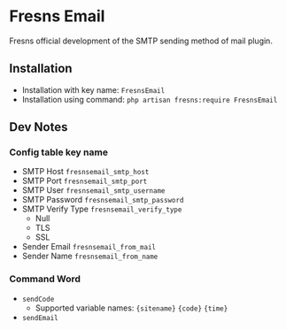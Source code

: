 # Fresns Email

Fresns official development of the SMTP sending method of mail plugin.

## Installation

- Installation with key name: `FresnsEmail`
- Installation using command: `php artisan fresns:require FresnsEmail`

## Dev Notes

### Config table key name

- SMTP Host `fresnsemail_smtp_host`
- SMTP Port `fresnsemail_smtp_port`
- SMTP User `fresnsemail_smtp_username`
- SMTP Password `fresnsemail_smtp_password`
- SMTP Verify Type `fresnsemail_verify_type`
    - Null
    - TLS
    - SSL
- Sender Email `fresnsemail_from_mail`
- Sender Name `fresnsemail_from_name`

### Command Word

- `sendCode`
    - Supported variable names: `{sitename}` `{code}` `{time}`
- `sendEmail`
